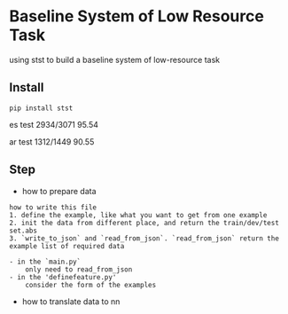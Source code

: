 ﻿# Baseline System of Low Resource Task

using stst to build a baseline system of low-resource task 


## Install

```
pip install stst

```


es test 2934/3071 95.54

ar test 1312/1449 90.55



## Step

- how to prepare data

```
how to write this file
1. define the example, like what you want to get from one example
2. init the data from different place, and return the train/dev/test set.abs
3. `write_to_json` and `read_from_json`. `read_from_json` return the example list of required data

- in the `main.py`
    only need to read_from_json
- in the 'definefeature.py'
    consider the form of the examples
```

- how to translate data to nn

